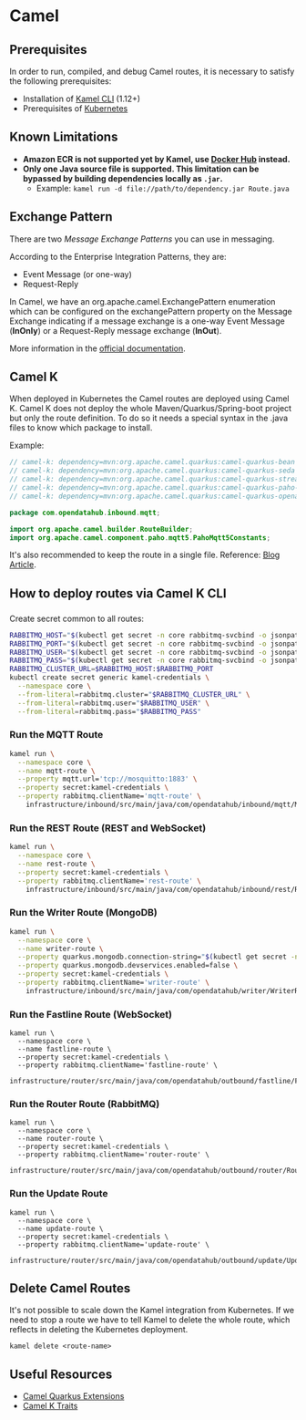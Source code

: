 <!--
SPDX-FileCopyrightText: NOI Techpark <digital@noi.bz.it>

SPDX-License-Identifier: CC0-1.0
-->

# Camel

## Prerequisites

In order to run, compiled, and debug Camel routes, it is necessary to satisfy the following prerequisites:

- Installation of [Kamel CLI](https://github.com/apache/camel-k/releases) (1.12+)
- Prerequisites of [Kubernetes](kubernetes.md#Prerequisites)

## Known Limitations

- **Amazon ECR is not supported yet by Kamel, use [Docker Hub](https://hub.docker.com/) instead.**
- **Only one Java source file is supported. This limitation can be bypassed by building dependencies locally as `.jar`.**
  - Example: `kamel run -d file://path/to/dependency.jar Route.java`

## Exchange Pattern

There are two *Message Exchange Patterns* you can use in messaging.

According to the Enterprise Integration Patterns, they are:

- Event Message (or one-way)
- Request-Reply

In Camel, we have an org.apache.camel.ExchangePattern enumeration which can be configured on the exchangePattern property on the Message Exchange indicating if a message exchange is a one-way Event Message (**InOnly**) or a Request-Reply message exchange (**InOut**).

More information in the [official documentation](https://camel.apache.org/manual/exchange-pattern.html).

## Camel K

When deployed in Kubernetes the Camel routes are deployed using Camel K.
Camel K does not deploy the whole Maven/Quarkus/Spring-boot project but only the route definition. To do so it needs a special syntax in the .java files to know which package to install.

Example:
```java
// camel-k: dependency=mvn:org.apache.camel.quarkus:camel-quarkus-bean
// camel-k: dependency=mvn:org.apache.camel.quarkus:camel-quarkus-seda
// camel-k: dependency=mvn:org.apache.camel.quarkus:camel-quarkus-stream
// camel-k: dependency=mvn:org.apache.camel.quarkus:camel-quarkus-paho-mqtt5
// camel-k: dependency=mvn:org.apache.camel.quarkus:camel-quarkus-openapi-java

package com.opendatahub.inbound.mqtt;

import org.apache.camel.builder.RouteBuilder;
import org.apache.camel.component.paho.mqtt5.PahoMqtt5Constants;
```

It's also recommended to keep the route in a single file.
Reference: [Blog Article](https://piotrminkowski.com/2020/12/08/apache-camel-k-and-quarkus-on-kubernetes/).

## How to deploy routes via Camel K CLI

###
Create secret common to all routes:
```sh
RABBITMQ_HOST="$(kubectl get secret -n core rabbitmq-svcbind -o jsonpath='{.data.host}' | base64 -d)"
RABBITMQ_PORT="$(kubectl get secret -n core rabbitmq-svcbind -o jsonpath='{.data.port}' | base64 -d)"
RABBITMQ_USER="$(kubectl get secret -n core rabbitmq-svcbind -o jsonpath='{.data.username}' | base64 -d)"
RABBITMQ_PASS="$(kubectl get secret -n core rabbitmq-svcbind -o jsonpath='{.data.password}' | base64 -d)"
RABBITMQ_CLUSTER_URL=$RABBITMQ_HOST:$RABBITMQ_PORT
kubectl create secret generic kamel-credentials \
  --namespace core \
  --from-literal=rabbitmq.cluster="$RABBITMQ_CLUSTER_URL" \
  --from-literal=rabbitmq.user="$RABBITMQ_USER" \
  --from-literal=rabbitmq.pass="$RABBITMQ_PASS" 
```

### Run the **MQTT Route**

```sh
kamel run \
  --namespace core \
  --name mqtt-route \
  --property mqtt.url='tcp://mosquitto:1883' \
  --property secret:kamel-credentials \
  --property rabbitmq.clientName='mqtt-route' \
    infrastructure/inbound/src/main/java/com/opendatahub/inbound/mqtt/MqttRoute.java
```

### Run the **REST Route (REST and WebSocket)**

```sh
kamel run \
  --namespace core \
  --name rest-route \
  --property secret:kamel-credentials \
  --property rabbitmq.clientName='rest-route' \
    infrastructure/inbound/src/main/java/com/opendatahub/inbound/rest/RestRoute.java
```

### Run the **Writer Route (MongoDB)**

```sh
kamel run \
  --namespace core \
  --name writer-route \
  --property quarkus.mongodb.connection-string="$(kubectl get secret -n core mongodb-writer-svcbind -o jsonpath='{.data.uri}' | base64 -d)" \
  --property quarkus.mongodb.devservices.enabled=false \
  --property secret:kamel-credentials \
  --property rabbitmq.clientName='writer-route' \
    infrastructure/inbound/src/main/java/com/opendatahub/writer/WriterRoute.java
```

### Run the **Fastline Route (WebSocket)**

```
kamel run \
  --namespace core \
  --name fastline-route \
  --property secret:kamel-credentials \
  --property rabbitmq.clientName='fastline-route' \
    infrastructure/router/src/main/java/com/opendatahub/outbound/fastline/FastlineRoute.java
```

### Run the **Router Route (RabbitMQ)**

```
kamel run \
  --namespace core \
  --name router-route \
  --property secret:kamel-credentials \
  --property rabbitmq.clientName='router-route' \
    infrastructure/router/src/main/java/com/opendatahub/outbound/router/RouterRoute.java
```

### Run the **Update Route**

```
kamel run \
  --namespace core \
  --name update-route \
  --property secret:kamel-credentials \
  --property rabbitmq.clientName='update-route' \
    infrastructure/router/src/main/java/com/opendatahub/outbound/update/UpdateRoute.java
```

## Delete Camel Routes

It's not possible to scale down the Kamel integration from Kubernetes.
If we need to stop a route we have to tell Kamel to delete the whole route, which reflects in deleting the Kubernetes deployment.

```
kamel delete <route-name>
```

## Useful Resources

- [Camel Quarkus Extensions](https://camel.apache.org/camel-quarkus/2.16.x/reference/index.html)
- [Camel K Traits](https://camel.apache.org/camel-k/1.12.x/traits/traits.html)
